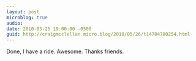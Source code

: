 ```yaml
---
layout: post
microblog: true
audio: 
date: 2010-05-25 19:00:00 -0500
guid: http://craigmcclellan.micro.blog/2010/05/26/t14784780254.html
---
```

Done, I have a ride.  Awesome.  Thanks friends.
